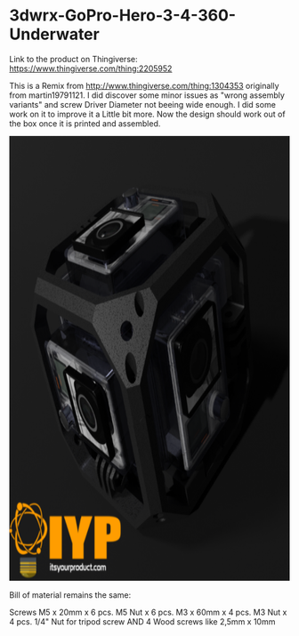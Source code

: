 # 3dwrx-GoPro-Hero-3-4-360-Underwater

Link to the product on Thingiverse:
https://www.thingiverse.com/thing:2205952


This is a Remix from http://www.thingiverse.com/thing:1304353 originally from martin19791121. I did discover some minor issues as "wrong assembly variants" and screw Driver Diameter not beeing wide enough. I did some work on it to improve it a Little bit more. Now the design should work out of the box once it is printed and assembled.


<p align="center">
  <img 
    width="800"
    height="800"
    src="https://github.com/thomaszipf/3dwrx-GoPro-Hero-3-4-360-Underwater/blob/main/Images/Gopro-Hero-360-Underwater.PNG"
  >
</p>

Bill of material remains the same:

Screws
M5 x 20mm x 6 pcs.
M5 Nut x 6 pcs.
M3 x 60mm x 4 pcs.
M3 Nut x 4 pcs.
1/4" Nut for tripod screw
AND 4 Wood screws like 2,5mm x 10mm
